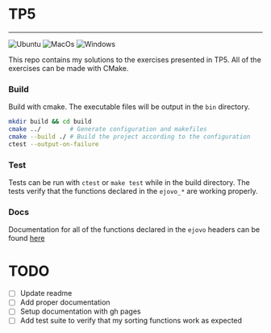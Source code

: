 # TP5
***
![Ubuntu](https://github.com/ejovo13/informatique-TP5/actions/workflows/Ubuntu.yml/badge.svg)
![MacOs](https://github.com/ejovo13/informatique-TP5/actions/workflows/Mac.yml/badge.svg)
![Windows](https://github.com/ejovo13/informatique-TP5/actions/workflows/Windows.yml/badge.svg)

This repo contains my solutions to the exercises presented in TP5. All of the exercises can be made with CMake.

### Build
Build with cmake. The executable files will be output in the `bin` directory.
```Bash
mkdir build && cd build
cmake ../        # Generate configuration and makefiles
cmake --build ./ # Build the project according to the configuration
ctest --output-on-failure
```

### Test

Tests can be run with `ctest` or `make test` while in the build directory. The tests verify that the functions declared in the `ejovo_*` are working properly.
### Docs
Documentation for all of the functions declared in the `ejovo` headers can be found [here](https://ejovo13.github.io/Informatique-TP5/)

# TODO

- [ ] Update readme
- [ ] Add proper documentation
- [ ] Setup documentation with gh pages
- [ ] Add test suite to verify that my sorting functions work as expected